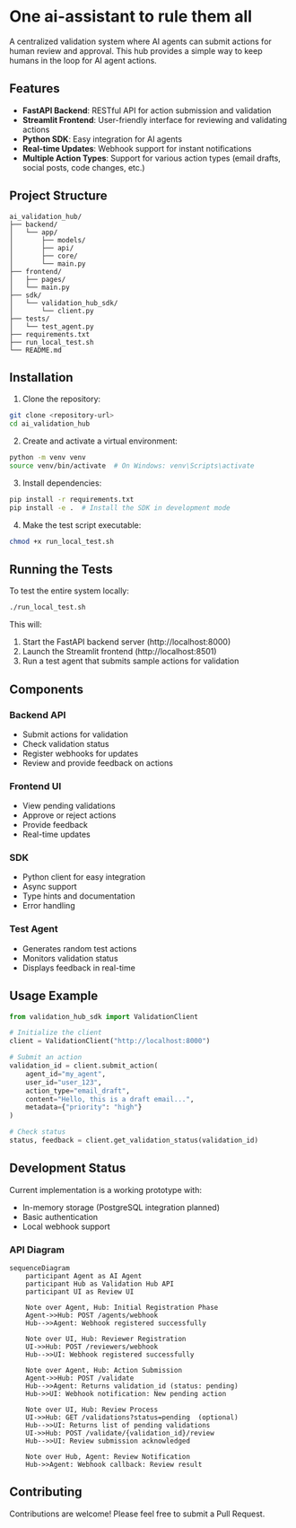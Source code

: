 # One ai-assistant to rule them all

A centralized validation system where AI agents can submit actions for human review and approval. This hub provides a simple way to keep humans in the loop for AI agent actions.

## Features

- **FastAPI Backend**: RESTful API for action submission and validation
- **Streamlit Frontend**: User-friendly interface for reviewing and validating actions
- **Python SDK**: Easy integration for AI agents
- **Real-time Updates**: Webhook support for instant notifications
- **Multiple Action Types**: Support for various action types (email drafts, social posts, code changes, etc.)

## Project Structure

```
ai_validation_hub/
├── backend/
│   └── app/
│       ├── models/
│       ├── api/
│       ├── core/
│       └── main.py
├── frontend/
│   ├── pages/
│   └── main.py
├── sdk/
│   └── validation_hub_sdk/
│       └── client.py
├── tests/
│   └── test_agent.py
├── requirements.txt
├── run_local_test.sh
└── README.md
```

## Installation

1. Clone the repository:
```bash
git clone <repository-url>
cd ai_validation_hub
```

2. Create and activate a virtual environment:
```bash
python -m venv venv
source venv/bin/activate  # On Windows: venv\Scripts\activate
```

3. Install dependencies:
```bash
pip install -r requirements.txt
pip install -e .  # Install the SDK in development mode
```

4. Make the test script executable:
```bash
chmod +x run_local_test.sh
```

## Running the Tests

To test the entire system locally:

```bash
./run_local_test.sh
```

This will:
1. Start the FastAPI backend server (http://localhost:8000)
2. Launch the Streamlit frontend (http://localhost:8501)
3. Run a test agent that submits sample actions for validation

## Components

### Backend API

- Submit actions for validation
- Check validation status
- Register webhooks for updates
- Review and provide feedback on actions

### Frontend UI

- View pending validations
- Approve or reject actions
- Provide feedback
- Real-time updates

### SDK

- Python client for easy integration
- Async support
- Type hints and documentation
- Error handling

### Test Agent

- Generates random test actions
- Monitors validation status
- Displays feedback in real-time

## Usage Example

```python
from validation_hub_sdk import ValidationClient

# Initialize the client
client = ValidationClient("http://localhost:8000")

# Submit an action
validation_id = client.submit_action(
    agent_id="my_agent",
    user_id="user_123",
    action_type="email_draft",
    content="Hello, this is a draft email...",
    metadata={"priority": "high"}
)

# Check status
status, feedback = client.get_validation_status(validation_id)
```

## Development Status

Current implementation is a working prototype with:
- In-memory storage (PostgreSQL integration planned)
- Basic authentication
- Local webhook support

### API Diagram
```mermaid
sequenceDiagram
    participant Agent as AI Agent
    participant Hub as Validation Hub API
    participant UI as Review UI

    Note over Agent, Hub: Initial Registration Phase
    Agent->>Hub: POST /agents/webhook
    Hub-->>Agent: Webhook registered successfully

    Note over UI, Hub: Reviewer Registration
    UI->>Hub: POST /reviewers/webhook
    Hub-->>UI: Webhook registered successfully

    Note over Agent, Hub: Action Submission
    Agent->>Hub: POST /validate
    Hub-->>Agent: Returns validation_id (status: pending)
    Hub->>UI: Webhook notification: New pending action

    Note over UI, Hub: Review Process
    UI->>Hub: GET /validations?status=pending  (optional)
    Hub-->>UI: Returns list of pending validations
    UI->>Hub: POST /validate/{validation_id}/review
    Hub-->>UI: Review submission acknowledged

    Note over Hub, Agent: Review Notification
    Hub->>Agent: Webhook callback: Review result
```

## Contributing

Contributions are welcome! Please feel free to submit a Pull Request.
